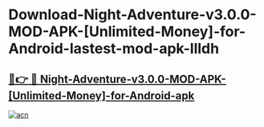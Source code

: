 # Download-Night-Adventure-v3.0.0-MOD-APK-[Unlimited-Money]-for-Android-lastest-mod-apk-llldh

<h2><a href="https://apkcomod.com?title=Night-Adventure-v3.0.0-MOD-APK-[Unlimited-Money]-for-Android">🔗👉 🔴 Night-Adventure-v3.0.0-MOD-APK-[Unlimited-Money]-for-Android-apk </a></h2>

[![acn](https://github.com/user-attachments/assets/0f9c940e-d8b0-45ae-aac7-cd30a18b3e1c)](https://apkcomod.com?title=Night-Adventure-v3.0.0-MOD-APK-[Unlimited-Money]-for-Android)
